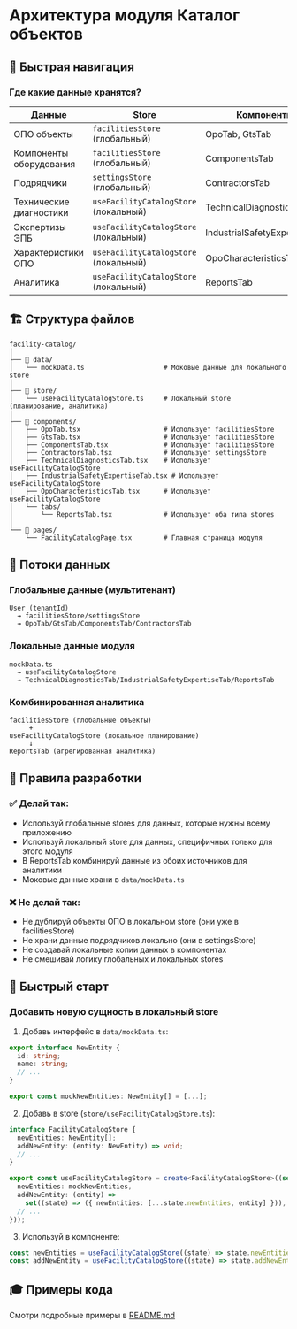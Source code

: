 # Архитектура модуля Каталог объектов

## 🎯 Быстрая навигация

### Где какие данные хранятся?

| Данные | Store | Компоненты |
|--------|-------|------------|
| ОПО объекты | `facilitiesStore` (глобальный) | OpoTab, GtsTab |
| Компоненты оборудования | `facilitiesStore` (глобальный) | ComponentsTab |
| Подрядчики | `settingsStore` (глобальный) | ContractorsTab |
| Технические диагностики | `useFacilityCatalogStore` (локальный) | TechnicalDiagnosticsTab |
| Экспертизы ЭПБ | `useFacilityCatalogStore` (локальный) | IndustrialSafetyExpertiseTab |
| Характеристики ОПО | `useFacilityCatalogStore` (локальный) | OpoCharacteristicsTab |
| Аналитика | `useFacilityCatalogStore` (локальный) | ReportsTab |

## 🏗️ Структура файлов

```
facility-catalog/
│
├── 📁 data/
│   └── mockData.ts                    # Моковые данные для локального store
│
├── 📁 store/
│   └── useFacilityCatalogStore.ts     # Локальный store (планирование, аналитика)
│
├── 📁 components/
│   ├── OpoTab.tsx                     # Использует facilitiesStore
│   ├── GtsTab.tsx                     # Использует facilitiesStore
│   ├── ComponentsTab.tsx              # Использует facilitiesStore
│   ├── ContractorsTab.tsx             # Использует settingsStore
│   ├── TechnicalDiagnosticsTab.tsx    # Использует useFacilityCatalogStore
│   ├── IndustrialSafetyExpertiseTab.tsx # Использует useFacilityCatalogStore
│   ├── OpoCharacteristicsTab.tsx      # Использует useFacilityCatalogStore
│   └── tabs/
│       └── ReportsTab.tsx             # Использует оба типа stores
│
└── 📁 pages/
    └── FacilityCatalogPage.tsx        # Главная страница модуля
```

## 🔄 Потоки данных

### Глобальные данные (мультитенант)
```
User (tenantId) 
  → facilitiesStore/settingsStore 
  → OpoTab/GtsTab/ComponentsTab/ContractorsTab
```

### Локальные данные модуля
```
mockData.ts 
  → useFacilityCatalogStore 
  → TechnicalDiagnosticsTab/IndustrialSafetyExpertiseTab/ReportsTab
```

### Комбинированная аналитика
```
facilitiesStore (глобальные объекты)
     +
useFacilityCatalogStore (локальное планирование)
     ↓
ReportsTab (агрегированная аналитика)
```

## 📝 Правила разработки

### ✅ Делай так:
- Используй глобальные stores для данных, которые нужны всему приложению
- Используй локальный store для данных, специфичных только для этого модуля
- В ReportsTab комбинируй данные из обоих источников для аналитики
- Моковые данные храни в `data/mockData.ts`

### ❌ Не делай так:
- Не дублируй объекты ОПО в локальном store (они уже в facilitiesStore)
- Не храни данные подрядчиков локально (они в settingsStore)
- Не создавай локальные копии данных в компонентах
- Не смешивай логику глобальных и локальных stores

## 🚀 Быстрый старт

### Добавить новую сущность в локальный store

1. Добавь интерфейс в `data/mockData.ts`:
```typescript
export interface NewEntity {
  id: string;
  name: string;
  // ...
}

export const mockNewEntities: NewEntity[] = [...];
```

2. Добавь в store (`store/useFacilityCatalogStore.ts`):
```typescript
interface FacilityCatalogStore {
  newEntities: NewEntity[];
  addNewEntity: (entity: NewEntity) => void;
  // ...
}

export const useFacilityCatalogStore = create<FacilityCatalogStore>((set) => ({
  newEntities: mockNewEntities,
  addNewEntity: (entity) =>
    set((state) => ({ newEntities: [...state.newEntities, entity] })),
  // ...
}));
```

3. Используй в компоненте:
```typescript
const newEntities = useFacilityCatalogStore((state) => state.newEntities);
const addNewEntity = useFacilityCatalogStore((state) => state.addNewEntity);
```

## 🎓 Примеры кода

Смотри подробные примеры в [README.md](./README.md)
